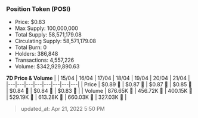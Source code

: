 
  ### Position Token (POSI)
  - Price: $0.83
  - Max Supply: 100,000,000
  - Total Supply: 58,571,179.08
  - Circulating Supply: 58,571,179.08
  - Total Burn: 0
  - Holders: 386,848
  - Transactions: 4,557,226
  - Volume: $342,929,890.63

  **7D Price & Volume**
  | | 15&#x2F;04 | 16&#x2F;04 | 17&#x2F;04 | 18&#x2F;04 | 19&#x2F;04 | 20&#x2F;04 | 21&#x2F;04 |
  |---|---|---|---|---|---|---|---|
  | Price | $0.89 🔻 | $0.87 🔻 | $0.87 🚀 | $0.85 🔻 | $0.84 🔻 | $0.84 🔻 | $0.83 🔻 |
  | Volume | 876.65K 🔻 | 456.72K 🔻 | 400.15K 🔻 | 529.19K 🚀 | 613.28K 🚀 | 660.03K 🚀 | 327.03K 🔻 |

  > updated_at: Apr 21, 2022 5:50 PM
